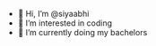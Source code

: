 - 👋 Hi, I’m @siyaabhi
- 👀 I’m interested in coding
- 🌱 I’m currently doing my bachelors
  

<!---
siyaabhi/siyaabhi is a ✨ special ✨ repository because its `README.md` (this file) appears on your GitHub profile.
You can click the Preview link to take a look at your changes.
--->

